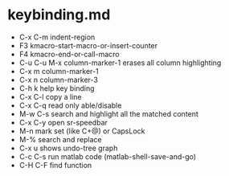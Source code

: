 keybinding.md
=============

* C-x C-m  indent-region
* F3       kmacro-start-macro-or-insert-counter
* F4       kmacro-end-or-call-macro
* C-u C-u  M-x column-marker-1 erases all column highlighting
* C-x m    column-marker-1
* C-x n    column-marker-3
* C-h k    help key binding
* C-x C-l  copy a line
* C-x C-q  read only able/disable
* M-w C-s  search and highlight all the matched content
* C-x C-y  open sr-speedbar
* M-n      mark set (like C+@) or CapsLock
* M-%      search and replace
* C-x u    shows undo-tree graph
* C-c C-s  run matlab code (matlab-shell-save-and-go)
* C-H C-F  find function 
